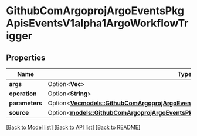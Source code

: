 # GithubComArgoprojArgoEventsPkgApisEventsV1alpha1ArgoWorkflowTrigger

## Properties

Name | Type | Description | Notes
------------ | ------------- | ------------- | -------------
**args** | Option<**Vec<String>**> |  | [optional]
**operation** | Option<**String**> |  | [optional]
**parameters** | Option<[**Vec<models::GithubComArgoprojArgoEventsPkgApisEventsV1alpha1TriggerParameter>**](github.com.argoproj.argo_events.pkg.apis.events.v1alpha1.TriggerParameter.md)> |  | [optional]
**source** | Option<[**models::GithubComArgoprojArgoEventsPkgApisEventsV1alpha1ArtifactLocation**](github.com.argoproj.argo_events.pkg.apis.events.v1alpha1.ArtifactLocation.md)> |  | [optional]

[[Back to Model list]](../README.md#documentation-for-models) [[Back to API list]](../README.md#documentation-for-api-endpoints) [[Back to README]](../README.md)


